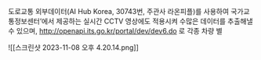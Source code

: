 

도로교통 외부데이터(AI Hub Korea, 30743번, 주관사 라온피플)를 사용하여  국가교통정보센터’에서 제공하는 실시간 CCTV 영상에도 적용시켜 수많은 데이터를 추출해낼수 있으며, http://openapi.its.go.kr/portal/dev/dev6.do 로 각종 차량 별 

![[스크린샷 2023-11-08 오후 4.20.14.png]]